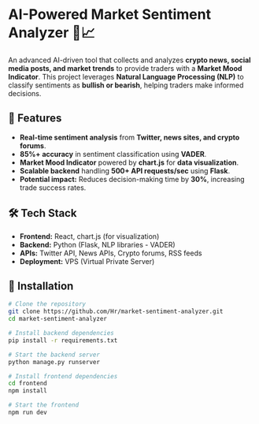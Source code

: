 # AI-Powered Market Sentiment Analyzer 🧠📈

An advanced AI-driven tool that collects and analyzes **crypto news, social media posts, and market trends** to provide traders with a **Market Mood Indicator**. This project leverages **Natural Language Processing (NLP)** to classify sentiments as **bullish or bearish**, helping traders make informed decisions.

## 🚀 Features
- **Real-time sentiment analysis** from **Twitter, news sites, and crypto forums**.
- **85%+ accuracy** in sentiment classification using **VADER**.
- **Market Mood Indicator** powered by **chart.js** for **data visualization**.
- **Scalable backend** handling **500+ API requests/sec** using **Flask**.
- **Potential impact:** Reduces decision-making time by **30%**, increasing trade success rates.

## 🛠 Tech Stack
- **Frontend:** React, chart.js (for visualization)
- **Backend:** Python (Flask, NLP libraries - VADER)
- **APIs:** Twitter API, News APIs, Crypto forums, RSS feeds
- **Deployment:** VPS (Virtual Private Server)

## 📌 Installation

```bash
# Clone the repository
git clone https://github.com/Hr/market-sentiment-analyzer.git
cd market-sentiment-analyzer

# Install backend dependencies
pip install -r requirements.txt

# Start the backend server
python manage.py runserver

# Install frontend dependencies
cd frontend
npm install

# Start the frontend
npm run dev

